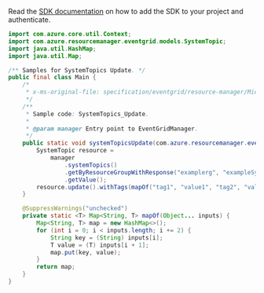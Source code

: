 Read the [SDK documentation](https://github.com/Azure/azure-sdk-for-java/blob/azure-resourcemanager-eventgrid_1.1.0-beta.3/sdk/eventgrid/azure-resourcemanager-eventgrid/README.md) on how to add the SDK to your project and authenticate.

```java
import com.azure.core.util.Context;
import com.azure.resourcemanager.eventgrid.models.SystemTopic;
import java.util.HashMap;
import java.util.Map;

/** Samples for SystemTopics Update. */
public final class Main {
    /*
     * x-ms-original-file: specification/eventgrid/resource-manager/Microsoft.EventGrid/stable/2021-12-01/examples/SystemTopics_Update.json
     */
    /**
     * Sample code: SystemTopics_Update.
     *
     * @param manager Entry point to EventGridManager.
     */
    public static void systemTopicsUpdate(com.azure.resourcemanager.eventgrid.EventGridManager manager) {
        SystemTopic resource =
            manager
                .systemTopics()
                .getByResourceGroupWithResponse("examplerg", "exampleSystemTopic1", Context.NONE)
                .getValue();
        resource.update().withTags(mapOf("tag1", "value1", "tag2", "value2")).apply();
    }

    @SuppressWarnings("unchecked")
    private static <T> Map<String, T> mapOf(Object... inputs) {
        Map<String, T> map = new HashMap<>();
        for (int i = 0; i < inputs.length; i += 2) {
            String key = (String) inputs[i];
            T value = (T) inputs[i + 1];
            map.put(key, value);
        }
        return map;
    }
}
```

